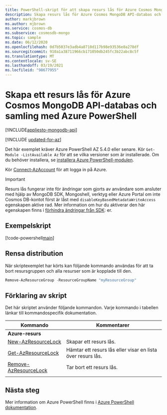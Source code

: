 ```yaml
---
title: PowerShell-skript för att skapa resurs lås för Azure Cosmos MongoDB API-databas och samling
description: Skapa resurs lås för Azure Cosmos MongoDB API-databas och samling
author: markjbrown
ms.author: mjbrown
ms.service: cosmos-db
ms.subservice: cosmosdb-mongo
ms.topic: sample
ms.date: 06/12/2020
ms.openlocfilehash: 0d7b5037e3adb4a8710d117b98e93536e8a278df
ms.sourcegitcommit: 910a1a38711966cb171050db245fc3b22abc8c5f
ms.translationtype: MT
ms.contentlocale: sv-SE
ms.lasthandoff: 03/19/2021
ms.locfileid: "98677955"
---
```

# <a name="create-a-resource-lock-for-azure-cosmos-mongodb-api-database-and-collection-using-azure-powershell"></a>Skapa ett resurs lås för Azure Cosmos MongoDB API-databas och samling med Azure PowerShell
[!INCLUDE[appliesto-mongodb-api](../../../includes/appliesto-mongodb-api.md)]

[!INCLUDE [updated-for-az](../../../../../includes/updated-for-az.md)]

Det här exemplet kräver Azure PowerShell AZ 5.4.0 eller senare. Kör `Get-Module -ListAvailable Az` för att se vilka versioner som är installerade.
Om du behöver installera, se [installera Azure PowerShell-modulen](/powershell/azure/install-az-ps).

Kör [Connect-AzAccount](/powershell/module/az.accounts/connect-azaccount) för att logga in på Azure.

> [!IMPORTANT]
> Resurs lås fungerar inte för ändringar som gjorts av användare som ansluter med hjälp av MongoDB SDK, Mongoshell, verktyg eller Azure Portal om inte Cosmos DB-kontot först är låst med `disableKeyBasedMetadataWriteAccess` egenskapen aktive rad. Mer information om hur du aktiverar den här egenskapen finns i [förhindra ändringar från SDK](../../../role-based-access-control.md#prevent-sdk-changes): er.

## <a name="sample-script"></a>Exempelskript

[!code-powershell[main](../../../../../powershell_scripts/cosmosdb/mongodb/ps-mongodb-lock.ps1 "Create, list, and remove resource locks")]

## <a name="clean-up-deployment"></a>Rensa distribution

När skriptexemplet har körts kan följande kommando användas för att ta bort resursgruppen och alla resurser som är kopplade till den.

```powershell
Remove-AzResourceGroup -ResourceGroupName "myResourceGroup"
```

## <a name="script-explanation"></a>Förklaring av skript

Det här skriptet använder följande kommandon. Varje kommando i tabellen länkar till kommandospecifik dokumentation.

| Kommando | Kommentarer |
|---|---|
|**Azure-resurs**| |
| [New-AzResourceLock](/powershell/module/az.resources/new-azresourcelock) | Skapar ett resurs lås. |
| [Get-AzResourceLock](/powershell/module/az.resources/get-azresourcelock) | Hämtar ett resurs lås eller visar en lista över resurs lås. |
| [Remove-AzResourceLock](/powershell/module/az.resources/remove-azresourcelock) | Tar bort ett resurs lås. |
|||

## <a name="next-steps"></a>Nästa steg

Mer information om Azure PowerShell finns i [Azure PowerShell dokumentation](/powershell/).